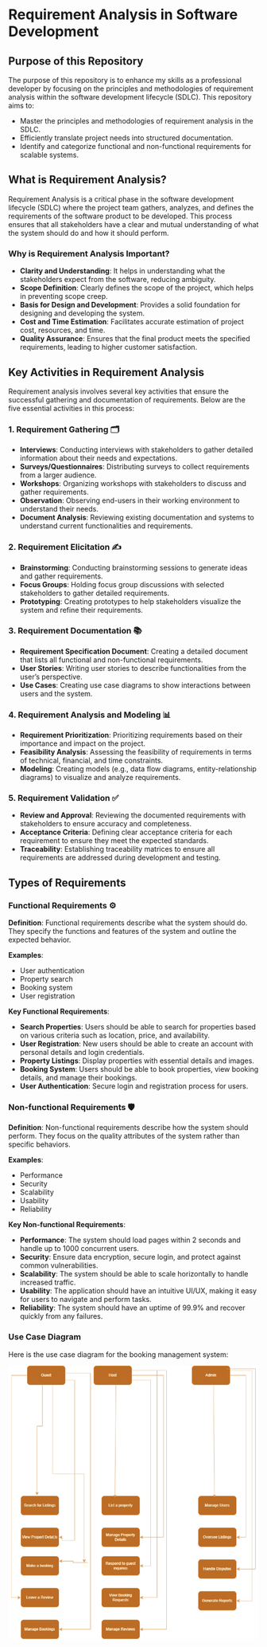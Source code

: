 # Requirement Analysis in Software Development

## Purpose of this Repository

The purpose of this repository is to enhance my skills as a professional developer by focusing on the principles and methodologies of requirement analysis within the software development lifecycle (SDLC). This repository aims to:

- Master the principles and methodologies of requirement analysis in the SDLC.
- Efficiently translate project needs into structured documentation.
- Identify and categorize functional and non-functional requirements for scalable systems.

## What is Requirement Analysis?

Requirement Analysis is a critical phase in the software development lifecycle (SDLC) where the project team gathers, analyzes, and defines the requirements of the software product to be developed. This process ensures that all stakeholders have a clear and mutual understanding of what the system should do and how it should perform.

### Why is Requirement Analysis Important?

- **Clarity and Understanding**: It helps in understanding what the stakeholders expect from the software, reducing ambiguity.
- **Scope Definition**: Clearly defines the scope of the project, which helps in preventing scope creep.
- **Basis for Design and Development**: Provides a solid foundation for designing and developing the system.
- **Cost and Time Estimation**: Facilitates accurate estimation of project cost, resources, and time.
- **Quality Assurance**: Ensures that the final product meets the specified requirements, leading to higher customer satisfaction.

## Key Activities in Requirement Analysis

Requirement analysis involves several key activities that ensure the successful gathering and documentation of requirements. Below are the five essential activities in this process:

### 1. Requirement Gathering 🗂️

- **Interviews**: Conducting interviews with stakeholders to gather detailed information about their needs and expectations.
- **Surveys/Questionnaires**: Distributing surveys to collect requirements from a larger audience.
- **Workshops**: Organizing workshops with stakeholders to discuss and gather requirements.
- **Observation**: Observing end-users in their working environment to understand their needs.
- **Document Analysis**: Reviewing existing documentation and systems to understand current functionalities and requirements.

### 2. Requirement Elicitation ✍️

- **Brainstorming**: Conducting brainstorming sessions to generate ideas and gather requirements.
- **Focus Groups**: Holding focus group discussions with selected stakeholders to gather detailed requirements.
- **Prototyping**: Creating prototypes to help stakeholders visualize the system and refine their requirements.

### 3. Requirement Documentation 📚

- **Requirement Specification Document**: Creating a detailed document that lists all functional and non-functional requirements.
- **User Stories**: Writing user stories to describe functionalities from the user’s perspective.
- **Use Cases**: Creating use case diagrams to show interactions between users and the system.

### 4. Requirement Analysis and Modeling 📊

- **Requirement Prioritization**: Prioritizing requirements based on their importance and impact on the project.
- **Feasibility Analysis**: Assessing the feasibility of requirements in terms of technical, financial, and time constraints.
- **Modeling**: Creating models (e.g., data flow diagrams, entity-relationship diagrams) to visualize and analyze requirements.

### 5. Requirement Validation ✅

- **Review and Approval**: Reviewing the documented requirements with stakeholders to ensure accuracy and completeness.
- **Acceptance Criteria**: Defining clear acceptance criteria for each requirement to ensure they meet the expected standards.
- **Traceability**: Establishing traceability matrices to ensure all requirements are addressed during development and testing.

## Types of Requirements

### Functional Requirements ⚙️

**Definition**: Functional requirements describe what the system should do. They specify the functions and features of the system and outline the expected behavior.

**Examples**:

- User authentication
- Property search
- Booking system
- User registration

**Key Functional Requirements**:

- **Search Properties**: Users should be able to search for properties based on various criteria such as location, price, and availability.
- **User Registration**: New users should be able to create an account with personal details and login credentials.
- **Property Listings**: Display properties with essential details and images.
- **Booking System**: Users should be able to book properties, view booking details, and manage their bookings.
- **User Authentication**: Secure login and registration process for users.

### Non-functional Requirements 🛡️

**Definition**: Non-functional requirements describe how the system should perform. They focus on the quality attributes of the system rather than specific behaviors.

**Examples**:

- Performance
- Security
- Scalability
- Usability
- Reliability

**Key Non-functional Requirements**:

- **Performance**: The system should load pages within 2 seconds and handle up to 1000 concurrent users.
- **Security**: Ensure data encryption, secure login, and protect against common vulnerabilities.
- **Scalability**: The system should be able to scale horizontally to handle increased traffic.
- **Usability**: The application should have an intuitive UI/UX, making it easy for users to navigate and perform tasks.
- **Reliability**: The system should have an uptime of 99.9% and recover quickly from any failures.

### Use Case Diagram

Here is the use case diagram for the booking management system:

![Use Case Diagram](images/alx-booking-uc.drawio.png)
